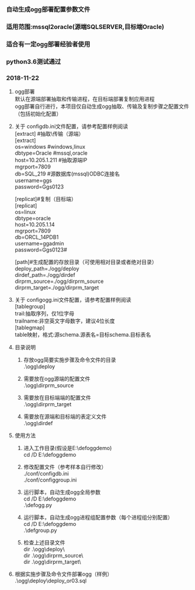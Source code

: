 
### 自动生成ogg部署配置参数文件
### 适用范围:mssql2oracle(源端SQLSERVER,目标端Oracle)
### 适合有一定ogg部署经验者使用
### python3.6测试通过
### 2018-11-22

1. ogg部署  
    默认在源端部署抽取和传输进程，在目标端部署复制应用进程  
    ogg部署自行进行，本项目仅自动生成ogg抽取、传输及复制步骤之配置文件（包括初始化配置）  

2. 关于 configdb.ini文件配置，请参考配置样例阅读  
	[extract] #抽取\传输（源端）  
	[extract]  
	os=windows		#windows,linux  
	dbtype=Oracle	#mssql,oracle  
	host=10.205.1.211 #抽取源端IP  
	mgrport=7809  
	db=SQL_219		#源数据库(mssql)ODBC连接名  
	username=ggs  
	password=Ggs0123  

	[replicat]#复制（目标端）  
	[replicat]  
	os=linux  
	dbtype=oracle  
	host=10.205.1.14  
	mgrport=7809  
	db=ORCL_14PDB1  
	username=ggadmin  
	password=Ggs0123#  

	[path]#生成配置的存放目录（可使用相对目录或者绝对目录）  
	deploy_path=./ogg/deploy  
	dirdef_path=./ogg/dirdef  
	dirprm_source=./ogg/dirprm_source  
	dirprm_target=./ogg/dirprm_target  

3. 关于 configogg.ini文件配置，请参考配置样例阅读  
   [tablegroup]  
		trail:抽取序列，仅1位字母  
		trailname:非空英文字母数字，建议4位长度  
   [tablegmap]  
		table映射，格式:源schema.源表名=目标schema.目标表名  


4. 目录说明  
   1. 存放ogg简要实施步骤及命令文件的目录  
.\ogg\deploy  

   2. 需要放在ogg源端的配置文件  
.\ogg\dirprm_source  

   3. 需要放在目标端端的配置文件  
.\ogg\dirprm_target  

   4. 需要放在源端和目标端的表定义文件  
.\ogg\dirdef  

5. 使用方法  
   1. 进入工作目录(假设是E:\defoggdemo)  
cd /D E:\defoggdemo  

   2. 修改配置文件（参考样本自行修改）  
./conf/configdb.ini  
./conf/configgroup.ini  

   3. 运行脚本，自动生成ogg全局参数  
cd /D E:\defoggdemo  
.\defogg.py  

   4. 运行脚本，自动生成ogg进程组配置参数（每个进程组分别配置）  
cd /D E:\defoggdemo  
.\defgroup.py  

   5. 检查上述目录文件  
dir .\ogg\deploy\  
dir .\ogg\dirprm_source\  
dir .\ogg\dirprm_target\  

6. 根据实施步骤及命令文件部署ogg（样例）  
.\ogg\deploy\deploy_or03.sql  

